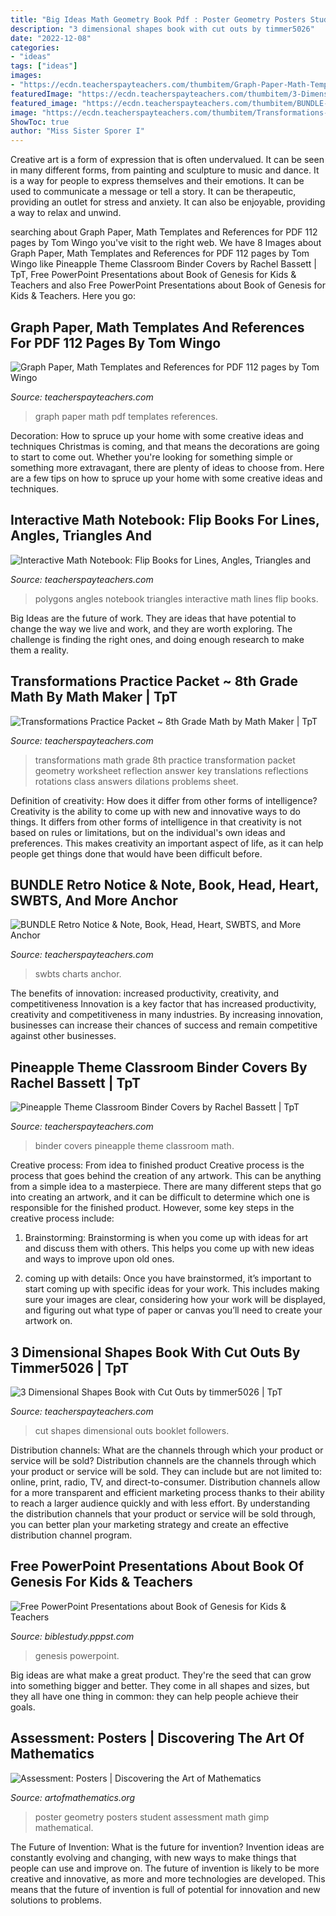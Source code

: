 ```yaml
---
title: "Big Ideas Math Geometry Book Pdf : Poster Geometry Posters Student Assessment Math Gimp Mathematical"
description: "3 dimensional shapes book with cut outs by timmer5026"
date: "2022-12-08"
categories:
- "ideas"
tags: ["ideas"]
images:
- "https://ecdn.teacherspayteachers.com/thumbitem/Graph-Paper-Math-Templates-and-References-for-PDF-107-pages-3563487-1515130660/original-3563487-1.jpg"
featuredImage: "https://ecdn.teacherspayteachers.com/thumbitem/3-Dimensional-Shapes-Book-with-Cut-Outs-1500876143/original-692652-4.jpg"
featured_image: "https://ecdn.teacherspayteachers.com/thumbitem/BUNDLE-Notice-Note-Book-Head-Heart-SWBTS-and-More-Anchor-Charts-3891474-1530483665/original-3891474-2.jpg"
image: "https://ecdn.teacherspayteachers.com/thumbitem/Transformations-Practice-Packet-8th-Grade-Math-2207301-1543360295/original-2207301-1.jpg"
ShowToc: true
author: "Miss Sister Sporer I"
---
```



Creative art is a form of expression that is often undervalued. It can be seen in many different forms, from painting and sculpture to music and dance. It is a way for people to express themselves and their emotions. It can be used to communicate a message or tell a story. It can be therapeutic, providing an outlet for stress and anxiety. It can also be enjoyable, providing a way to relax and unwind.

	

		
searching about Graph Paper, Math Templates and References for PDF 112 pages by Tom Wingo you've visit to the right web. We have 8 Images about Graph Paper, Math Templates and References for PDF 112 pages by Tom Wingo like Pineapple Theme Classroom Binder Covers by Rachel Bassett | TpT, Free PowerPoint Presentations about Book of Genesis for Kids &amp; Teachers and also Free PowerPoint Presentations about Book of Genesis for Kids &amp; Teachers. Here you go:
		
    
## Graph Paper, Math Templates And References For PDF 112 Pages By Tom Wingo

<img loading=lazy src="https://ecdn.teacherspayteachers.com/thumbitem/Graph-Paper-Math-Templates-and-References-for-PDF-107-pages-3563487-1515130660/original-3563487-1.jpg" onerror="this.onerror=null;this.src='https://tse3.mm.bing.net/th?id=OIP._Xo87yZE5Gkhty30iR5lJwAAAA&amp;pid=15.1';" alt="Graph Paper, Math Templates and References for PDF 112 pages by Tom Wingo">

_Source: teacherspayteachers.com_

>graph paper math pdf templates references. 

	

Decoration: How to spruce up your home with some creative ideas and techniques
Christmas is coming, and that means the decorations are going to start to come out. Whether you're looking for something simple or something more extravagant, there are plenty of ideas to choose from. Here are a few tips on how to spruce up your home with some creative ideas and techniques.

    
## Interactive Math Notebook: Flip Books For Lines, Angles, Triangles And

<img loading=lazy src="https://ecdn.teacherspayteachers.com/thumbitem/Interactive-Math-Notebook-Foldables-for-Lines-Angles-Triangles-and-Polygons-047422500-1381280403-1497972831/original-917725-3.jpg" onerror="this.onerror=null;this.src='https://tse4.mm.bing.net/th?id=OIP.d6-g3YwRd4YBHkY3YfR_egAAAA&amp;pid=15.1';" alt="Interactive Math Notebook: Flip Books for Lines, Angles, Triangles and">

_Source: teacherspayteachers.com_

>polygons angles notebook triangles interactive math lines flip books. 

	

Big Ideas are the future of work. They are ideas that have potential to change the way we live and work, and they are worth exploring. The challenge is finding the right ones, and doing enough research to make them a reality.

    
## Transformations Practice Packet ~ 8th Grade Math By Math Maker | TpT

<img loading=lazy src="https://ecdn.teacherspayteachers.com/thumbitem/Transformations-Practice-Packet-8th-Grade-Math-2207301-1543360295/original-2207301-1.jpg" onerror="this.onerror=null;this.src='https://tse2.mm.bing.net/th?id=OIP.tyx_707hc4HYgZ-jz8yiqAAAAA&amp;pid=15.1';" alt="Transformations Practice Packet ~ 8th Grade Math by Math Maker | TpT">

_Source: teacherspayteachers.com_

>transformations math grade 8th practice transformation packet geometry worksheet reflection answer key translations reflections rotations class answers dilations problems sheet. 

	

Definition of creativity: How does it differ from other forms of intelligence?
Creativity is the ability to come up with new and innovative ways to do things. It differs from other forms of intelligence in that creativity is not based on rules or limitations, but on the individual's own ideas and preferences. This makes creativity an important aspect of life, as it can help people get things done that would have been difficult before.

    
## BUNDLE Retro Notice &amp; Note, Book, Head, Heart, SWBTS, And More Anchor

<img loading=lazy src="https://ecdn.teacherspayteachers.com/thumbitem/BUNDLE-Notice-Note-Book-Head-Heart-SWBTS-and-More-Anchor-Charts-3891474-1530483665/original-3891474-2.jpg" onerror="this.onerror=null;this.src='https://tse2.mm.bing.net/th?id=OIP.wcFQ_HlJHpW2wljWZGvvuQAAAA&amp;pid=15.1';" alt="BUNDLE Retro Notice &amp; Note, Book, Head, Heart, SWBTS, and More Anchor">

_Source: teacherspayteachers.com_

>swbts charts anchor. 

	

The benefits of innovation: increased productivity, creativity, and competitiveness
Innovation is a key factor that has increased productivity, creativity and competitiveness in many industries. By increasing innovation, businesses can increase their chances of success and remain competitive against other businesses.

    
## Pineapple Theme Classroom Binder Covers By Rachel Bassett | TpT

<img loading=lazy src="https://ecdn.teacherspayteachers.com/thumbitem/Pineapple-Theme-Classroom-Binder-Covers-3036731-1500873668/original-3036731-2.jpg" onerror="this.onerror=null;this.src='https://tse4.mm.bing.net/th?id=OIP.Pr0g_Sh4x7hPVcTTwuIiKQAAAA&amp;pid=15.1';" alt="Pineapple Theme Classroom Binder Covers by Rachel Bassett | TpT">

_Source: teacherspayteachers.com_

>binder covers pineapple theme classroom math. 

	

Creative process: From idea to finished product
Creative process is the process that goes behind the creation of any artwork. This can be anything from a simple idea to a masterpiece. There are many different steps that go into creating an artwork, and it can be difficult to determine which one is responsible for the finished product. However, some key steps in the creative process include:
1. Brainstorming: Brainstorming is when you come up with ideas for art and discuss them with others. This helps you come up with new ideas and ways to improve upon old ones.

2. coming up with details: Once you have brainstormed, it’s important to start coming up with specific ideas for your work. This includes making sure your images are clear, considering how your work will be displayed, and figuring out what type of paper or canvas you’ll need to create your artwork on.

    
## 3 Dimensional Shapes Book With Cut Outs By Timmer5026 | TpT

<img loading=lazy src="https://ecdn.teacherspayteachers.com/thumbitem/3-Dimensional-Shapes-Book-with-Cut-Outs-1500876143/original-692652-4.jpg" onerror="this.onerror=null;this.src='https://tse3.mm.bing.net/th?id=OIP.-8ufWZY9O89z7JK0ZWo0wgAAAA&amp;pid=15.1';" alt="3 Dimensional Shapes Book with Cut Outs by timmer5026 | TpT">

_Source: teacherspayteachers.com_

>cut shapes dimensional outs booklet followers. 

	

Distribution channels: What are the channels through which your product or service will be sold?
Distribution channels are the channels through which your product or service will be sold. They can include but are not limited to: online, print, radio, TV, and direct-to-consumer. Distribution channels allow for a more transparent and efficient marketing process thanks to their ability to reach a larger audience quickly and with less effort. By understanding the distribution channels that your product or service will be sold through, you can better plan your marketing strategy and create an effective distribution channel program.

    
## Free PowerPoint Presentations About Book Of Genesis For Kids &amp; Teachers

<img loading=lazy src="https://biblestudy.pppst.com/genesis/banner_genesis.gif" onerror="this.onerror=null;this.src='https://tse4.mm.bing.net/th?id=OIP.WXvgK82mGU84q6CEFwc5kAHaEE&amp;pid=15.1';" alt="Free PowerPoint Presentations about Book of Genesis for Kids &amp; Teachers">

_Source: biblestudy.pppst.com_

>genesis powerpoint. 

	

Big ideas are what make a great product. They're the seed that can grow into something bigger and better. They come in all shapes and sizes, but they all have one thing in common: they can help people achieve their goals.

    
## Assessment: Posters | Discovering The Art Of Mathematics

<img loading=lazy src="https://www.artofmathematics.org/sites/default/files/media/images/geometry-in-gimp-poster.jpg" onerror="this.onerror=null;this.src='https://tse3.mm.bing.net/th?id=OIP.JYyHmi1vH-xxTSTBdjMu7AHaFv&amp;pid=15.1';" alt="Assessment: Posters | Discovering the Art of Mathematics">

_Source: artofmathematics.org_

>poster geometry posters student assessment math gimp mathematical. 

	

The Future of Invention: What is the future for invention?
Invention ideas are constantly evolving and changing, with new ways to make things that people can use and improve on. The future of invention is likely to be more creative and innovative, as more and more technologies are developed. This means that the future of invention is full of potential for innovation and new solutions to problems.

